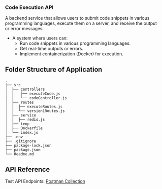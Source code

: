 ### Code Execution API

A backend service that allows users to submit code snippets in various programming languages, execute them on a server, and receive the output or error messages.

- A system where users can:
  - Run code snippets in various programming languages.
  - Get real-time outputs or errors.
  - Implement containerization (Docker) for execution.

## Folder Structure of Application

```
.
├── src
│  ├── controllers
│  │   ├── executeCode.js
|  |   └── codeController.js
│  ├── routes
│  │  ├── executeRoutes.js
│  │  └── version1Routes.js
│  ├── service
│  │  ├── redis.js
│  ├── temp
│  ├── Dockerfile
│  └── index.js
├── .env
├── .gitignore
├── package-lock.json
├── package.json
└── Readme.md
```

## API Reference

Test API Endpoints: [Postman Collection]()
